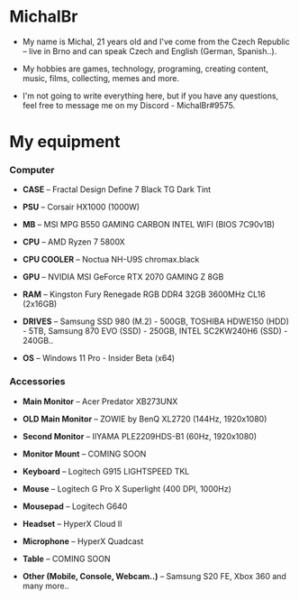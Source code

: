 <h1> MichalBr </h1>

<ul><li><p>My name is Michal, 21 years old and I've come from the Czech Republic – live in Brno and can speak Czech and English (German, Spanish..).<br></li>
<li><p>My hobbies are games, technology, programing, creating content, music, films, collecting, memes and more.</li> 
<li><p>I'm not going to write everything here, but if you have any questions, feel free to message me on my Discord - MichalBr#9575.</li></ul>

<h1> My equipment </h1>

<h3> Computer </h3>

<ul><li><p><b>CASE</b> – Fractal Design Define 7 Black TG Dark Tint</li>
<li><p><b>PSU</b> – Corsair HX1000 (1000W)</li> 
<li><p><b>MB</b> – MSI MPG B550 GAMING CARBON INTEL WIFI (BIOS 7C90v1B)</li>
<li><p><b>CPU</b> – AMD Ryzen 7 5800X</li>
<li><p><b>CPU COOLER</b> – Noctua NH-U9S chromax.black</li>
<li><p><b>GPU</b> – NVIDIA MSI GeForce RTX 2070 GAMING Z 8GB</li>
<li><p><b>RAM</b> – Kingston Fury Renegade RGB DDR4 32GB 3600MHz CL16 (2x16GB)</li>
<li><p><b>DRIVES</b> – Samsung SSD 980 (M.2) - 500GB, TOSHIBA HDWE150 (HDD) - 5TB, Samsung 870 EVO (SSD) - 250GB, INTEL SC2KW240H6 (SSD) - 240GB..</li>
<li><p><b>OS</b> – Windows 11 Pro - Insider Beta (x64)</li></ul>

<h3> Accessories </h3>

<ul><li><p><b>Main Monitor</b> – Acer Predator XB273UNX</li>
<li><p><b>OLD Main Monitor</b> – ZOWIE by BenQ XL2720 (144Hz, 1920x1080)</li>
<li><p><b>Second Monitor</b> – IIYAMA PLE2209HDS-B1 (60Hz, 1920x1080)</li>
<li><p><b>Monitor Mount</b> – COMING SOON</li>
<li><p><b>Keyboard</b> – Logitech G915 LIGHTSPEED TKL</li>
<li><p><b>Mouse</b> – Logitech G Pro X Superlight (400 DPI, 1000Hz)</li>
<li><p><b>Mousepad</b> – Logitech G640</li>
<li><p><b>Headset</b> – HyperX Cloud II</li>
<li><p><b>Microphone</b> – HyperX Quadcast</li>
<li><p><b>Table</b> – COMING SOON</li>
<li><p><b>Other (Mobile, Console, Webcam..)</b> – Samsung S20 FE, Xbox 360 and many more..</li></ul>
